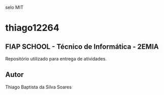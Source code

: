 selo MIT

# thiago12264
## FIAP SCHOOL - Técnico de Informática - 2EMIA
Repositório utilizado para entrega de atividades.
## Autor 
Thiago Baptista da Silva Soares
